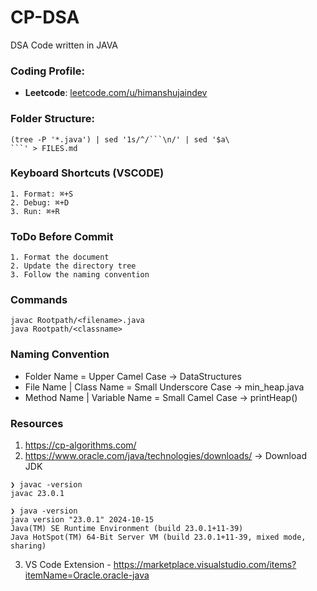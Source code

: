 # CP-DSA
DSA Code written in JAVA


### Coding Profile:
- **Leetcode**: [leetcode.com/u/himanshujaindev](https://leetcode.com/u/himanshujaindev/)


### Folder Structure:
```
(tree -P '*.java') | sed '1s/^/```\n/' | sed '$a\
```' > FILES.md
```


### Keyboard Shortcuts (VSCODE)

```
1. Format: ⌘+S
2. Debug: ⌘+D
3. Run: ⌘+R
```


### ToDo Before Commit

```
1. Format the document
2. Update the directory tree
3. Follow the naming convention
```


### Commands

```
javac Rootpath/<filename>.java
java Rootpath/<classname>
```


### Naming Convention
- Folder Name = Upper Camel Case -> DataStructures
- File Name | Class Name = Small Underscore Case -> min_heap.java
- Method Name | Variable Name = Small Camel Case -> printHeap()


### Resources
1. https://cp-algorithms.com/ 
2. https://www.oracle.com/java/technologies/downloads/ -> Download JDK
```
❯ javac -version
javac 23.0.1

❯ java -version
java version "23.0.1" 2024-10-15
Java(TM) SE Runtime Environment (build 23.0.1+11-39)
Java HotSpot(TM) 64-Bit Server VM (build 23.0.1+11-39, mixed mode, sharing)
```
3. VS Code Extension - https://marketplace.visualstudio.com/items?itemName=Oracle.oracle-java